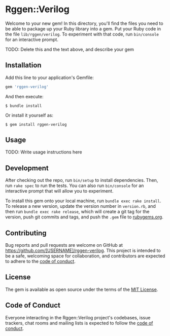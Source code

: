 # Rggen::Verilog

Welcome to your new gem! In this directory, you'll find the files you need to be able to package up your Ruby library into a gem. Put your Ruby code in the file `lib/rggen/verilog`. To experiment with that code, run `bin/console` for an interactive prompt.

TODO: Delete this and the text above, and describe your gem

## Installation

Add this line to your application's Gemfile:

```ruby
gem 'rggen-verilog'
```

And then execute:

    $ bundle install

Or install it yourself as:

    $ gem install rggen-verilog

## Usage

TODO: Write usage instructions here

## Development

After checking out the repo, run `bin/setup` to install dependencies. Then, run `rake spec` to run the tests. You can also run `bin/console` for an interactive prompt that will allow you to experiment.

To install this gem onto your local machine, run `bundle exec rake install`. To release a new version, update the version number in `version.rb`, and then run `bundle exec rake release`, which will create a git tag for the version, push git commits and tags, and push the `.gem` file to [rubygems.org](https://rubygems.org).

## Contributing

Bug reports and pull requests are welcome on GitHub at https://github.com/[USERNAME]/rggen-verilog. This project is intended to be a safe, welcoming space for collaboration, and contributors are expected to adhere to the [code of conduct](https://github.com/[USERNAME]/rggen-verilog/blob/master/CODE_OF_CONDUCT.md).


## License

The gem is available as open source under the terms of the [MIT License](https://opensource.org/licenses/MIT).

## Code of Conduct

Everyone interacting in the Rggen::Verilog project's codebases, issue trackers, chat rooms and mailing lists is expected to follow the [code of conduct](https://github.com/[USERNAME]/rggen-verilog/blob/master/CODE_OF_CONDUCT.md).
